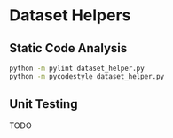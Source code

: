 # Dataset Helpers

## Static Code Analysis

```bash
python -m pylint dataset_helper.py
python -m pycodestyle dataset_helper.py
```

## Unit Testing

TODO